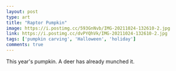 ```yaml
---
layout: post
type: art
title: "Raptor Pumpkin"
image: https://i.postimg.cc/593GnNvb/IMG-20211024-132610-2.jpg
link: https://i.postimg.cc/dvPYQhVk/IMG-20211024-132610-2.jpg
tags: ['pumpkin carving', 'Halloween', 'holiday']
comments: true
---
```

This year's pumpkin.  A deer has already munched it.
